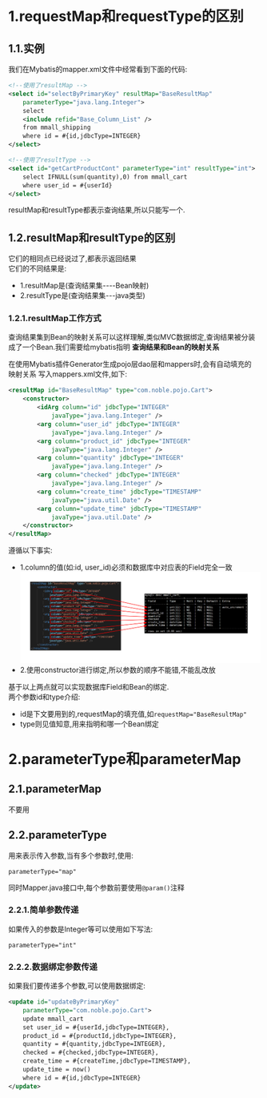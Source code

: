 # 1.requestMap和requestType的区别

## 1.1.实例
我们在Mybatis的mapper.xml文件中经常看到下面的代码:<br>
```xml
<!--使用了resultMap -->
<select id="selectByPrimaryKey" resultMap="BaseResultMap"
    parameterType="java.lang.Integer">
    select
    <include refid="Base_Column_List" />
    from mmall_shipping
    where id = #{id,jdbcType=INTEGER}
</select>
```
```xml
<!--使用了resultType -->
<select id="getCartProductCont" parameterType="int" resultType="int">
    select IFNULL(sum(quantity),0) from mmall_cart
    where user_id = #{userId}
</select>
```

resultMap和resultType都表示查询结果,所以只能写一个.<br>

## 1.2.resultMap和resultType的区别
它们的相同点已经说过了,都表示返回结果<br>
它们的不同结果是:<br>
- 1.resultMap是(查询结果集----Bean映射)
- 2.resultType是(查询结果集---java类型)

### 1.2.1.resultMap工作方式
查询结果集到Bean的映射关系可以这样理解,类似MVC数据绑定,查询结果被分装成了一个Bean.我们需要给mybatis指明 **查询结果和Bean的映射关系**<br>

在使用Mybatis插件Generator生成pojo层dao层和mappers时,会有自动填充的 映射关系 写入mappers.xml文件,如下:<br>
```xml
<resultMap id="BaseResultMap" type="com.noble.pojo.Cart">
    <constructor>
        <idArg column="id" jdbcType="INTEGER"
            javaType="java.lang.Integer" />
        <arg column="user_id" jdbcType="INTEGER"
            javaType="java.lang.Integer" />
        <arg column="product_id" jdbcType="INTEGER"
            javaType="java.lang.Integer" />
        <arg column="quantity" jdbcType="INTEGER"
            javaType="java.lang.Integer" />
        <arg column="checked" jdbcType="INTEGER"
            javaType="java.lang.Integer" />
        <arg column="create_time" jdbcType="TIMESTAMP"
            javaType="java.util.Date" />
        <arg column="update_time" jdbcType="TIMESTAMP"
            javaType="java.util.Date" />
    </constructor>
</resultMap>
```
遵循以下事实:<br>
- 1.column的值(如:id, user_id)必须和数据库中对应表的Field完全一致
    ![fail](img/4.1.PNG)<br>
- 2.使用constructor进行绑定,所以参数的顺序不能错,不能乱改放

基于以上两点就可以实现数据库Field和Bean的绑定.<br>
两个参数id和type介绍:<br>
- id是下文要用到的,requestMap的填充值,如``requestMap="BaseResultMap"``
- type则见值知意,用来指明和哪一个Bean绑定

# 2.parameterType和parameterMap

## 2.1.parameterMap
不要用<br>

## 2.2.parameterType
用来表示传入参数,当有多个参数时,使用:<br>
```
parameterType="map"
```
同时Mapper.java接口中,每个参数前要使用``@param()``注释<br>

### 2.2.1.简单参数传递

如果传入的参数是Integer等可以使用如下写法:<br>
```
parameterType="int"
```

### 2.2.2.数据绑定参数传递
如果我们要传递多个参数,可以使用数据绑定:<br>
```xml
<update id="updateByPrimaryKey"
    parameterType="com.noble.pojo.Cart">
    update mmall_cart
    set user_id = #{userId,jdbcType=INTEGER},
    product_id = #{productId,jdbcType=INTEGER},
    quantity = #{quantity,jdbcType=INTEGER},
    checked = #{checked,jdbcType=INTEGER},
    create_time = #{createTime,jdbcType=TIMESTAMP},
    update_time = now()
    where id = #{id,jdbcType=INTEGER}
</update>
```